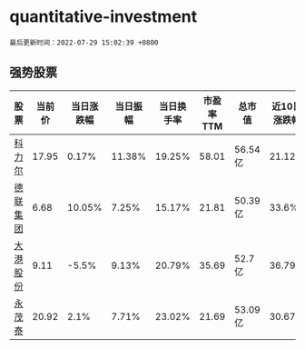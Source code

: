 # quantitative-investment

`最后更新时间：2022-07-29 15:02:39 +0800`

## 强势股票

|股票|当前价|当日涨跌幅|当日振幅|当日换手率|市盈率TTM|总市值|近10日涨跌幅|
|----|----|----|----|----|----|----|----|
|[科力尔](https://xueqiu.com/S/SZ002892)|17.95|0.17%|11.38%|19.25%|58.01|56.54亿|21.12%|
|[德联集团](https://xueqiu.com/S/SZ002666)|6.68|10.05%|7.25%|15.17%|21.81|50.39亿|33.6%|
|[大港股份](https://xueqiu.com/S/SZ002077)|9.11|-5.5%|9.13%|20.79%|35.69|52.7亿|36.79%|
|[永茂泰](https://xueqiu.com/S/SH605208)|20.92|2.1%|7.71%|23.02%|21.69|53.09亿|30.67%|
